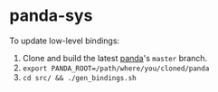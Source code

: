 # panda-sys

To update low-level bindings:

1. Clone and build the latest [panda](https://github.com/panda-re/panda)'s `master` branch.
2. `export PANDA_ROOT=/path/where/you/cloned/panda`
3. `cd src/ && ./gen_bindings.sh`
